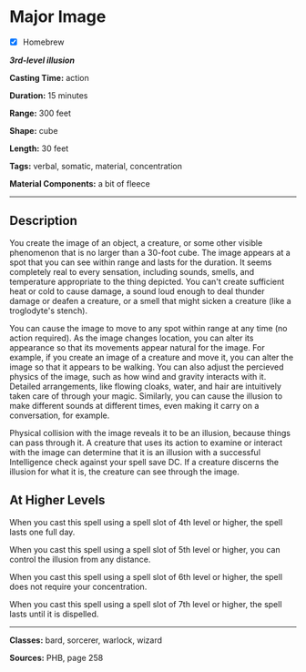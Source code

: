 # Major Image

- [x] Homebrew

***3rd-level illusion***

**Casting Time:** action

**Duration:** 15 minutes

**Range:** 300 feet

**Shape:** cube

**Length:** 30 feet

**Tags:** verbal, somatic, material, concentration

**Material Components:** a bit of fleece

---

## Description
You create the image of an object, a creature, or some other visible phenomenon that is no larger than a 30-foot cube. The image appears at a spot that you can see within range and lasts for the duration. It seems completely real to every sensation, including sounds, smells, and temperature appropriate to the thing depicted. You can't create sufficient heat or cold to cause damage, a sound loud enough to deal thunder damage or deafen a creature, or a smell that might sicken a creature (like a troglodyte's stench).

You can cause the image to move to any spot within range at any time (no action required). As the image changes location, you can alter its appearance so that its movements appear natural for the image. For example, if you create an image of a creature and move it, you can alter the image so that it appears to be walking. You can also adjust the percieved physics of the image, such as how wind and gravity interacts with it. Detailed arrangements, like flowing cloaks, water, and hair are intuitively taken care of through your magic. Similarly, you can cause the illusion to make different sounds at different times, even making it carry on a conversation, for example.

Physical collision with the image reveals it to be an illusion, because things can pass through it. A creature that uses its action to examine or interact with the image can determine that it is an illusion with a successful Intelligence check against your spell save DC. If a creature discerns the illusion for what it is, the creature can see through the image.

## At Higher Levels
When you cast this spell using a spell slot of 4th level or higher, the spell lasts one full day.

When you cast this spell using a spell slot of 5th level or higher, you can control the illusion from any distance.

When you cast this spell using a spell slot of 6th level or higher, the spell does not require your concentration.

When you cast this spell using a spell slot of 7th level or higher, the spell lasts until it is dispelled.

---

**Classes:** bard, sorcerer, warlock, wizard

**Sources:** PHB, page 258
